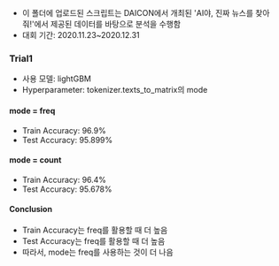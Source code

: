 * 이 폴더에 업로드된 스크립트는 DAICON에서 개최된 'AI야, 진짜 뉴스를 찾아줘!'에서 제공된 데이터를 바탕으로 분석을 수행함
* 대회 기간: 2020.11.23~2020.12.31

### Trial1
* 사용 모델: lightGBM
* Hyperparameter: tokenizer.texts_to_matrix의 mode

#### mode = freq
* Train Accuracy: 96.9%
* Test Accuracy: 95.899%

#### mode = count
* Train Accuracy: 96.4%
* Test Accuracy: 95.678%

#### Conclusion
* Train Accuracy는 freq를 활용할 때 더 높음
* Test Accuracy는 freq를 활용할 때 더 높음
* 따라서, mode는 freq를 사용하는 것이 더 나음